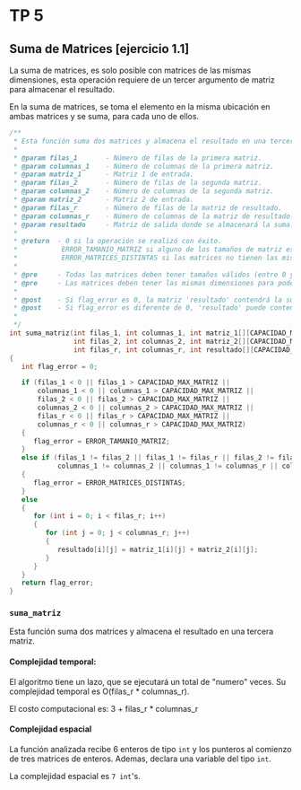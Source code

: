 
# TP 5

## Suma de Matrices [ejercicio 1.1]

La suma de matrices, es solo posible con matrices de las mismas dimensiones, esta operación requiere de un tercer argumento de matriz para almacenar el resultado.

En la suma de matrices, se toma el elemento en la misma ubicación en ambas matrices y se suma, para cada uno de ellos.

```C
/**
 * Esta función suma dos matrices y almacena el resultado en una tercera matriz.
 *
 * @param filas_1       - Número de filas de la primera matriz.
 * @param columnas_1    - Número de columnas de la primera matriz.
 * @param matriz_1      - Matriz 1 de entrada.
 * @param filas_2       - Número de filas de la segunda matriz.
 * @param columnas_2    - Número de columnas de la segunda matriz.
 * @param matriz_2      - Matriz 2 de entrada.
 * @param filas_r       - Número de filas de la matriz de resultado.
 * @param columnas_r    - Número de columnas de la matriz de resultado.
 * @param resultado     - Matriz de salida donde se almacenará la suma.
 *
 * @return  - 0 si la operación se realizó con éxito.
 *           ERROR_TAMANIO_MATRIZ si alguno de los tamaños de matriz es inválido.
 *           ERROR_MATRICES_DISTINTAS si las matrices no tienen las mismas dimensiones.
 *
 * @pre     - Todas las matrices deben tener tamaños válidos (entre 0 y CAPACIDAD_MAX_MATRIZ).
 * @pre     - Las matrices deben tener las mismas dimensiones para poder sumarse.
 *
 * @post    - Si flag_error es 0, la matriz 'resultado' contendrá la suma de 'matriz_1' y 'matriz_2'.
 * @post    - Si flag_error es diferente de 0, 'resultado' puede contener valores no definidos o definidos previamente.
 *
 */
int suma_matriz(int filas_1, int columnas_1, int matriz_1[][CAPACIDAD_MAX_MATRIZ],
                int filas_2, int columnas_2, int matriz_2[][CAPACIDAD_MAX_MATRIZ],
                int filas_r, int columnas_r, int resultado[][CAPACIDAD_MAX_MATRIZ])
{
   int flag_error = 0;

   if (filas_1 < 0 || filas_1 > CAPACIDAD_MAX_MATRIZ ||
       columnas_1 < 0 || columnas_1 > CAPACIDAD_MAX_MATRIZ ||
       filas_2 < 0 || filas_2 > CAPACIDAD_MAX_MATRIZ ||
       columnas_2 < 0 || columnas_2 > CAPACIDAD_MAX_MATRIZ ||
       filas_r < 0 || filas_r > CAPACIDAD_MAX_MATRIZ ||
       columnas_r < 0 || columnas_r > CAPACIDAD_MAX_MATRIZ)
   {
      flag_error = ERROR_TAMANIO_MATRIZ;
   }
   else if (filas_1 != filas_2 || filas_1 != filas_r || filas_2 != filas_r ||
            columnas_1 != columnas_2 || columnas_1 != columnas_r || columnas_2 != columnas_r)
   {
      flag_error = ERROR_MATRICES_DISTINTAS;
   }
   else
   {
      for (int i = 0; i < filas_r; i++)
      {
         for (int j = 0; j < columnas_r; j++)
         {
            resultado[i][j] = matriz_1[i][j] + matriz_2[i][j];
         }
      }
   }
   return flag_error;
}
```

### `suma_matriz`
Esta función suma dos matrices y almacena el resultado en una tercera matriz.

#### Complejidad temporal:
El algoritmo tiene un lazo, que se ejecutará un total de "numero" veces.
Su complejidad temporal es O(filas_r * columnas_r).

El costo computacional es: 3 + filas_r * columnas_r

#### Complejidad espacial
La función analizada recibe 6 enteros de tipo `int` y los punteros al comienzo de tres matrices de enteros.
Ademas, declara una variable del tipo `int`.

La complejidad espacial es `7 int`'s.